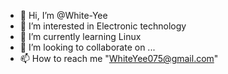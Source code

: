 - 👋 Hi, I’m @White-Yee
- 👀 I’m interested in Electronic technology
- 🌱 I’m currently learning Linux
- 💞️ I’m looking to collaborate on ...
- 📫 How to reach me "WhiteYee075@gmail.com"

<!---
White-Yee/White-Yee is a ✨ special ✨ repository because its `README.md` (this file) appears on your GitHub profile.
You can click the Preview link to take a look at your changes.
--->
